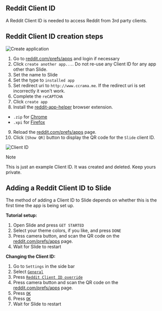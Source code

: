## Reddit Client ID
A Reddit Client ID is needed to access Reddit from 3rd party clients.

## Reddit Client ID creation steps
![Create application](/screenshots/create_application.png)

1. Go to [reddit.com/prefs/apps](https://www.reddit.com/prefs/apps) and login if
necessary
2. Click `create another app...`. Do not re-use any Client ID for any app other
than Slide.
3. Set the name to Slide
4. Set the type to `installed app`
5. Set redirect uri to `http://www.ccrama.me`. If the redirect uri is set
incorrectly it won't work.
6. Complete the `reCAPTCHA`
7. Click `create app`
8. Install the [reddit-app-helper](https://github.com/cygnusx-1-org/reddit-app-helper/releases) browser extension.
  * `.zip` for [Chrome](https://www.google.com/chrome/)
  * `.xpi` for [Firefox](https://www.mozilla.org/en-US/firefox/new/)
9. Reload the [reddit.com/prefs/apps](https://www.reddit.com/prefs/apps) page.
10. Click `[Show QR]` button to display the QR code for the `Slide` client ID.

![Client ID](/screenshots/client_id.png)

> [!NOTE]
>
> This is just an example Client ID. It was created and deleted. Keep
> yours private.

## Adding a Reddit Client ID to Slide
The method of adding a Client ID to Slide depends on whether this is the
first time the app is being set up.

**Tutorial setup:**
1. Open Slide and press `GET STARTED`
2. Select your theme colors, if you like, and press `DONE`
3. Press camera button, and scan the QR code on the
[reddit.com/prefs/apps](https://www.reddit.com/prefs/apps) page.
4. Wait for Slide to restart

**Changing the Client ID:**
1. Go to `Settings` in the side bar
1. Select [`General`](/screenshots/settings.png)
2. Press [`Reddit Client ID override`](screenshots/enter_client_id_override.png)
3. Press camera button and scan the QR code on the
[reddit.com/prefs/apps](https://www.reddit.com/prefs/apps) page.
4. Press [`OK`](screenshots/pre-saved_client_id_override.png)
5. Press [`OK`](screenshots/post-saved_client_id_override.png)
6. Wait for Slide to restart
